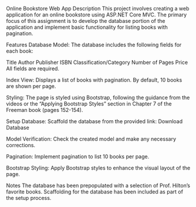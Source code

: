 Online Bookstore Web App
Description
This project involves creating a web application for an online bookstore using ASP.NET Core MVC. The primary focus of this assignment is to develop the database portion of the application and implement basic functionality for listing books with pagination.

Features
Database Model: The database includes the following fields for each book:

Title
Author
Publisher
ISBN
Classification/Category
Number of Pages
Price
All fields are required.

Index View: Displays a list of books with pagination. By default, 10 books are shown per page.

Styling: The page is styled using Bootstrap, following the guidance from the videos or the “Applying Bootstrap Styles” section in Chapter 7 of the Freeman book (pages 152-154).

Setup
Database: Scaffold the database from the provided link:
Download Database

Model Verification: Check the created model and make any necessary corrections.

Pagination: Implement pagination to list 10 books per page.

Bootstrap Styling: Apply Bootstrap styles to enhance the visual layout of the page.

Notes
The database has been prepopulated with a selection of Prof. Hilton’s favorite books.
Scaffolding for the database has been included as part of the setup process.

